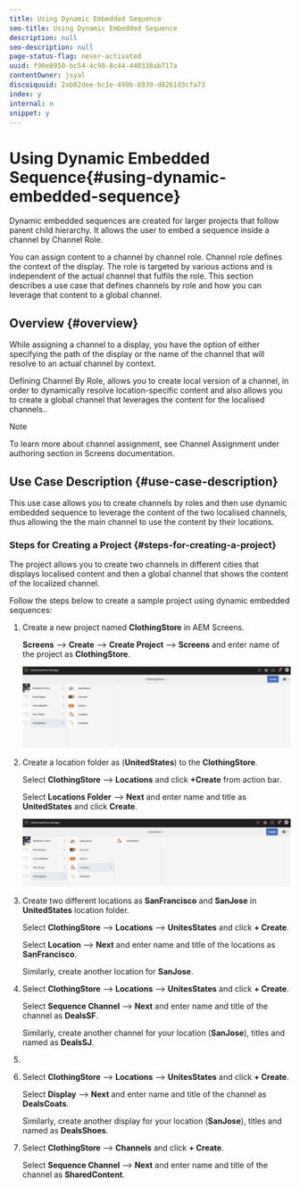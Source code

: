 ```yaml
---
title: Using Dynamic Embedded Sequence
seo-title: Using Dynamic Embedded Sequence
description: null
seo-description: null
page-status-flag: never-activated
uuid: f90e8950-bc54-4c98-8c44-440338ab717a
contentOwner: jsyal
discoiquuid: 2ab82dee-bc1e-499b-8939-d8261d3cfa73
index: y
internal: n
snippet: y
---
```


# Using Dynamic Embedded Sequence{#using-dynamic-embedded-sequence}

Dynamic embedded sequences are created for larger projects that follow parent child hierarchy. It allows the user to embed a sequence inside a channel by Channel Role.

You can assign content to a channel by channel role. Channel role defines the context of the display. The role is targeted by various actions and is independent of the actual channel that fulfils the role. This section describes a use case that defines channels by role and how you can leverage that content to a global channel.

## Overview {#overview}

While assigning a channel to a display, you have the option of either specifying the path of the display or the name of the channel that will resolve to an actual channel by context.

Defining Channel By Role, allows you to create local version of a channel, in order to dynamically resolve location-specific content and also allows you to create a global channel that leverages the content for the localised channels..

>[!NOTE]
>
>To learn more about channel assignment, see Channel Assignment under authoring section in Screens documentation.

## Use Case Description {#use-case-description}

This use case allows you to create channels by roles and then use dynamic embedded sequence to leverage the content of the two localised channels, thus allowing the the main channel to use the content by their locations.

### Steps for Creating a Project {#steps-for-creating-a-project}

The project allows you to create two channels in different cities that displays localised content and then a global channel that shows the content of the localized channel.

Follow the steps below to create a sample project using dynamic embedded sequences:

1. Create a new project named **ClothingStore** in AEM Screens.

   **Screens** --&gt; **Create** --&gt; **Create Project** --&gt; **Screens** and enter name of the project as **ClothingStore**.

   ![](assets/screen_shot_2018-01-09at12242pm.png)

1. Create a location folder as (**UnitedStates**) to the **ClothingStore**.

   Select **ClothingStore** --&gt; **Locations** and click **+Create** from action bar.

   Select **Locations Folder** --&gt; **Next** and enter name and title as **UnitedStates** and click **Create**.

   ![](assets/screen_shot_2018-01-09at25329pm.png)

1. Create two different locations as **SanFrancisco** and **SanJose** in **UnitedStates** location folder.

   Select **ClothingStore** --&gt; **Locations** --&gt; **UnitesStates** and click **+ Create**.

   Select **Location** --&gt; **Next** and enter name and title of the locations as **SanFrancisco**.

   Similarly, create another location for **SanJose**.

1. Select **ClothingStore** --&gt; **Locations** --&gt; **UnitesStates** and click **+ Create**.

   Select **Sequence Channel** --&gt; **Next** and enter name and title of the channel as **DealsSF**.

   Similarly, create another channel for your location (**SanJose**), titles and named as **DealsSJ**.

1. 
1. Select **ClothingStore** --&gt; **Locations** --&gt; **UnitesStates** and click **+ Create**.

   Select **Display** --&gt; **Next** and enter name and title of the channel as **DealsCoats**.

   Similarly, create another display for your location (**SanJose**), titles and named as **DealsShoes**.

1. Select **ClothingStore** --&gt; **Channels** and click **+ Create**.

   Select **Sequence Channel** --&gt; **Next** and enter name and title of the channel as **SharedContent**.

